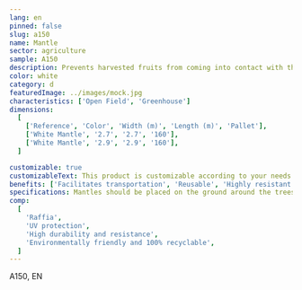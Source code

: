 ```yaml
---
lang: en
pinned: false
slug: a150
name: Mantle
sector: agriculture
sample: A150
description: Prevents harvested fruits from coming into contact with the ground, increasing the harvest yield of the crop produced and, consequently, the final output.
color: white
category: d
featuredImage: ../images/mock.jpg
characteristics: ['Open Field', 'Greenhouse']
dimensions:
  [
    ['Reference', 'Color', 'Width (m)', 'Length (m)', 'Pallet'],
    ['White Mantle', '2.7', '2.7', '160'],
    ['White Mantle', '2.9', '2.9', '160'],
  ]

customizable: true
customizableText: This product is customizable according to your needs. Contact us for more information.
benefits: ['Facilitates transportation', 'Reusable', 'Highly resistant']
specifications: Mantles should be placed on the ground around the trees where the harvesting will take place to optimize the entire process.
comp:
  [
    'Raffia',
    'UV protection',
    'High durability and resistance',
    'Environmentally friendly and 100% recyclable',
  ]
---
```


A150, EN
